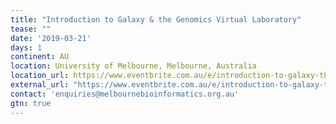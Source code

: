 ```yaml
---
title: "Introduction to Galaxy & the Genomics Virtual Laboratory" 
tease: ""
date: '2019-03-21'
days: 1
continent: AU
location: University of Melbourne, Melbourne, Australia
location_url: https://www.eventbrite.com.au/e/introduction-to-galaxy-the-genomics-virtual-laboratory-21-mar-registration-57474243008#map-target
external_url: "https://www.eventbrite.com.au/e/introduction-to-galaxy-the-genomics-virtual-laboratory-21-mar-registration-57474243008"
contact: 'enquiries@melbournebioinformatics.org.au'
gtn: true
---
```

